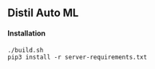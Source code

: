 ## Distil Auto ML

#### Installation

```shell
./build.sh
pip3 install -r server-requirements.txt
```
